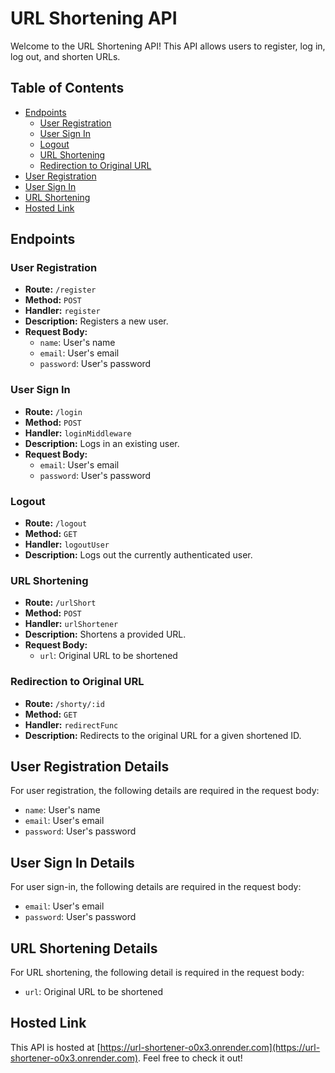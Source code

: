 # URL Shortening API

Welcome to the URL Shortening API! This API allows users to register, log in, log out, and shorten URLs.

## Table of Contents

- [Endpoints](#endpoints)
  - [User Registration](#user-registration)
  - [User Sign In](#user-sign-in)
  - [Logout](#logout)
  - [URL Shortening](#url-shortening)
  - [Redirection to Original URL](#redirection-to-original-url)
- [User Registration](#user-registration-details)
- [User Sign In](#user-sign-in-details)
- [URL Shortening](#url-shortening-details)
- [Hosted Link](#hosted-link)

## Endpoints

### User Registration

- **Route:** `/register`
- **Method:** `POST`
- **Handler:** `register`
- **Description:** Registers a new user.
- **Request Body:**
  - `name`: User's name
  - `email`: User's email
  - `password`: User's password

### User Sign In

- **Route:** `/login`
- **Method:** `POST`
- **Handler:** `loginMiddleware`
- **Description:** Logs in an existing user.
- **Request Body:**
  - `email`: User's email
  - `password`: User's password

### Logout

- **Route:** `/logout`
- **Method:** `GET`
- **Handler:** `logoutUser`
- **Description:** Logs out the currently authenticated user.

### URL Shortening

- **Route:** `/urlShort`
- **Method:** `POST`
- **Handler:** `urlShortener`
- **Description:** Shortens a provided URL.
- **Request Body:**
  - `url`: Original URL to be shortened

### Redirection to Original URL

- **Route:** `/shorty/:id`
- **Method:** `GET`
- **Handler:** `redirectFunc`
- **Description:** Redirects to the original URL for a given shortened ID.

## User Registration Details

For user registration, the following details are required in the request body:

- `name`: User's name
- `email`: User's email
- `password`: User's password

## User Sign In Details

For user sign-in, the following details are required in the request body:

- `email`: User's email
- `password`: User's password

## URL Shortening Details

For URL shortening, the following detail is required in the request body:

- `url`: Original URL to be shortened

## Hosted Link

This API is hosted at [https://url-shortener-o0x3.onrender.com](https://url-shortener-o0x3.onrender.com). Feel free to check it out!

